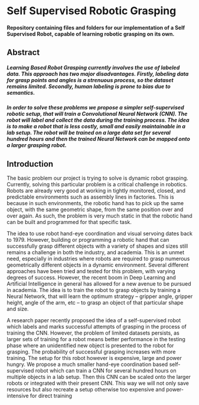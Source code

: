 <h1>Self Supervised Robotic Grasping</h1>
<h4>Repository containing files and folders for our implementation of a Self Supervised Robot, capable of learning robotic grasping on its own.</h4>

<h2>Abstract</h2>
<h5>Learning Based Robot Grasping currently involves the use of labeled data. This approach has two major disadvantages. Firstly, labeling data for grasp points and angles is a strenuous process, so the dataset remains limited. Secondly, human labeling is prone to bias due to semantics.</h5>
<h5>In order to solve these problems we propose a simpler self-supervised robotic setup, that will train a Convolutional Neural Network (CNN). The robot will label and collect the data
during the training process. The idea is to make a robot that is less costly, small and easily maintainable in a lab setup. The robot will be trained on a large data set for several hundred hours and then the trained Neural Network can be mapped onto a larger grasping robot.</h5>

<h2>Introduction</h2>
The basic problem our project is trying to solve is dynamic robot grasping. Currently, solving this particular problem is a critical challenge in robotics. Robots are already very good at working in tightly monitored, closed, and predictable environments such as assembly lines in factories. This is because in such environments, the robotic hand has to pick up the same object, with the same geometric shape, from the same position over and over again. As such, the problem is very much static in that the robotic hand can be built and programmed for that specific task.

The idea to use robot hand-eye coordination and visual servoing dates back to 1979. However, building or programming a robotic hand that can successfully grasp different objects with
a variety of shapes and sizes still remains a challenge in both the industry, and academia. This is an unmet need, especially in industries where robots are required to grasp numerous
geometrically different objects in a dynamic environment. Several different approaches have been tried and tested for this problem, with varying degrees of success. However, the recent
boom in Deep Learning and Artificial Intelligence in general has allowed for a new avenue to be pursued in academia. The idea is to train the robot to grasp objects by training a Neural
Network, that will learn the optimum strategy – gripper angle, gripper height, angle of the arm, etc – to grasp an object of that particular shape and size.

A research paper recently proposed the idea of a self-supervised robot which labels and marks successful attempts of grasping in the process of training the CNN. However, the problem
of limited datasets persists, as larger sets of training for a robot means better performance in the testing phase where an unidentified new object is presented to the robot for grasping. The probability of successful grasping increases with more training. The setup for this robot however is expensive, large and power hungry. We propose a much smaller hand-eye
coordination based self-supervised robot which can train a CNN for several hundred hours on multiple objects in a lab setup. Then this CNN can be scaled onto the larger robots or
integrated with their present CNN. This way we will not only save resources but also recreate a setup otherwise too expensive and power-intensive for direct training
